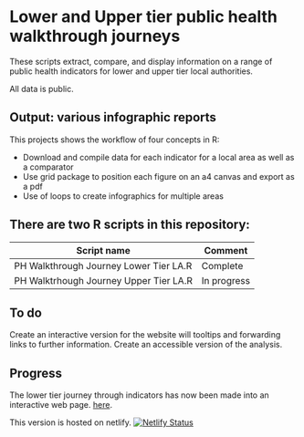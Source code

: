 # Lower and Upper tier public health walkthrough journeys

These scripts extract, compare, and display information on a range of public health indicators for lower and upper tier local authorities.

All data is public.

## Output: various infographic reports

This projects shows the workflow of four concepts in R:

* Download and compile data for each indicator for a local area as well as a comparator
* Use grid package to position each figure on an a4 canvas and export as a pdf
* Use of loops to create infographics for multiple areas

## There are two R scripts in this repository:

Script name | Comment
------------| -------------
PH Walkthrough Journey Lower Tier LA.R | Complete
PH Walktrhough Journey Upper Tier LA.R | In progress

## To do
Create an interactive version for the website will tooltips and forwarding links to further information.
Create an accessible version of the analysis.

## Progress
The lower tier journey through indicators has now been made into an interactive web page.
[here](https://wsx-ph-journey-indicators.netlify.com).

This version is hosted on netlify. [![Netlify Status](https://api.netlify.com/api/v1/badges/482be6da-2160-400d-9380-394e21f6bbbf/deploy-status)](https://app.netlify.com/sites/wsx-ph-journey-indicators/deploys)
